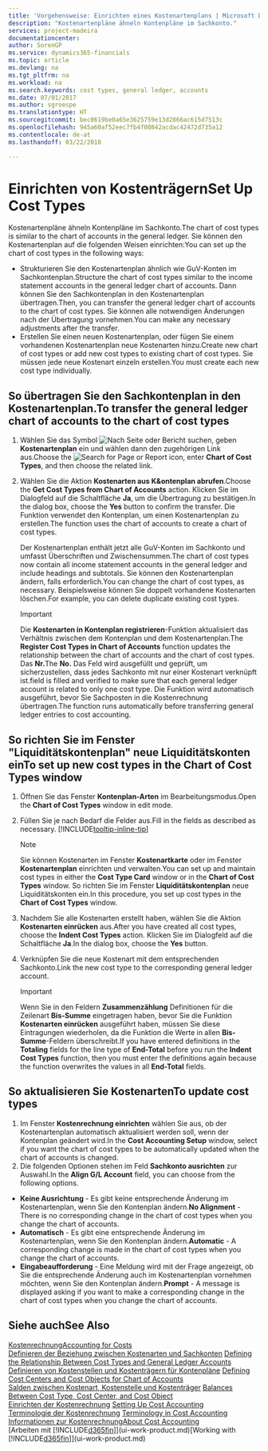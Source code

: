 ```yaml
---
title: 'Vorgehensweise: Einrichten eines Kostenartenplans | Microsoft Docs'
description: "Kostenartenpläne ähneln Kontenpläne im Sachkonto."
services: project-madeira
documentationcenter: 
author: SorenGP
ms.service: dynamics365-financials
ms.topic: article
ms.devlang: na
ms.tgt_pltfrm: na
ms.workload: na
ms.search.keywords: cost types, general ledger, accounts
ms.date: 07/01/2017
ms.author: sgroespe
ms.translationtype: HT
ms.sourcegitcommit: bec0619be0a65e3625759e13d2866ac615d7513c
ms.openlocfilehash: 945a60af52eec7fb4f00842acdac42472d735a12
ms.contentlocale: de-at
ms.lasthandoff: 03/22/2018

---
```

# <a name="set-up-cost-types"></a><span data-ttu-id="cadef-103">Einrichten von Kostenträgern</span><span class="sxs-lookup"><span data-stu-id="cadef-103">Set Up Cost Types</span></span>
<span data-ttu-id="cadef-104">Kostenartenpläne ähneln Kontenpläne im Sachkonto.</span><span class="sxs-lookup"><span data-stu-id="cadef-104">The chart of cost types is similar to the chart of accounts in the general ledger.</span></span> <span data-ttu-id="cadef-105">Sie können den Kostenartenplan auf die folgenden Weisen einrichten:</span><span class="sxs-lookup"><span data-stu-id="cadef-105">You can set up the chart of cost types in the following ways:</span></span>  

-   <span data-ttu-id="cadef-106">Strukturieren Sie den Kostenartenplan ähnlich wie GuV-Konten im Sachkontenplan.</span><span class="sxs-lookup"><span data-stu-id="cadef-106">Structure the chart of cost types similar to the income statement accounts in the general ledger chart of accounts.</span></span> <span data-ttu-id="cadef-107">Dann können Sie den Sachkontenplan in den Kostenartenplan übertragen.</span><span class="sxs-lookup"><span data-stu-id="cadef-107">Then, you can transfer the general ledger chart of accounts to the chart of cost types.</span></span> <span data-ttu-id="cadef-108">Sie können alle notwendigen Änderungen nach der Übertragung vornehmen.</span><span class="sxs-lookup"><span data-stu-id="cadef-108">You can make any necessary adjustments after the transfer.</span></span>  
-   <span data-ttu-id="cadef-109">Erstellen Sie einen neuen Kostenartenplan, oder fügen Sie einem vorhandenen Kostenartenplan neue Kostenarten hinzu.</span><span class="sxs-lookup"><span data-stu-id="cadef-109">Create new chart of cost types or add new cost types to existing chart of cost types.</span></span> <span data-ttu-id="cadef-110">Sie müssen jede neue Kostenart einzeln erstellen.</span><span class="sxs-lookup"><span data-stu-id="cadef-110">You must create each new cost type individually.</span></span>  

## <a name="to-transfer-the-general-ledger-chart-of-accounts-to-the-chart-of-cost-types"></a><span data-ttu-id="cadef-111">So übertragen Sie den Sachkontenplan in den Kostenartenplan.</span><span class="sxs-lookup"><span data-stu-id="cadef-111">To transfer the general ledger chart of accounts to the chart of cost types</span></span>  
1.  <span data-ttu-id="cadef-112">Wählen Sie das Symbol ![Nach Seite oder Bericht suchen](media/ui-search/search_small.png "Symbol Nach Seite oder Bericht suchen"), geben **Kostenartenplan** ein und wählen dann den zugehörigen Link aus.</span><span class="sxs-lookup"><span data-stu-id="cadef-112">Choose the ![Search for Page or Report](media/ui-search/search_small.png "Search for Page or Report icon") icon, enter **Chart of Cost Types**, and then choose the related link.</span></span>  
2.  <span data-ttu-id="cadef-113">Wählen Sie die Aktion **Kostenarten aus K&ontenplan abrufen**.</span><span class="sxs-lookup"><span data-stu-id="cadef-113">Choose the **Get Cost Types from Chart of Accounts** action.</span></span> <span data-ttu-id="cadef-114">Klicken Sie im Dialogfeld auf die Schaltfläche **Ja**, um die Übertragung zu bestätigen.</span><span class="sxs-lookup"><span data-stu-id="cadef-114">In the dialog box, choose the **Yes** button to confirm the transfer.</span></span> <span data-ttu-id="cadef-115">Die Funktion verwendet den Kontenplan, um einen Kostenartenplan zu erstellen.</span><span class="sxs-lookup"><span data-stu-id="cadef-115">The function uses the chart of accounts to create a chart of cost types.</span></span>  

    <span data-ttu-id="cadef-116">Der Kostenartenplan enthält jetzt alle GuV-Konten im Sachkonto und umfasst Überschriften und Zwischensummen.</span><span class="sxs-lookup"><span data-stu-id="cadef-116">The chart of cost types now contain all income statement accounts in the general ledger and include headings and subtotals.</span></span> <span data-ttu-id="cadef-117">Sie können den Kostenartenplan ändern, falls erforderlich.</span><span class="sxs-lookup"><span data-stu-id="cadef-117">You can change the chart of cost types, as necessary.</span></span> <span data-ttu-id="cadef-118">Beispielsweise können Sie doppelt vorhandene Kostenarten löschen.</span><span class="sxs-lookup"><span data-stu-id="cadef-118">For example, you can delete duplicate existing cost types.</span></span>  

    > [!IMPORTANT]  
    >  <span data-ttu-id="cadef-119">Die **Kostenarten in Kontenplan registrieren**-Funktion aktualisiert das Verhältnis zwischen dem Kontenplan und dem Kostenartenplan.</span><span class="sxs-lookup"><span data-stu-id="cadef-119">The **Register Cost Types in Chart of Accounts** function updates the relationship between the chart of accounts and the chart of cost types.</span></span> <span data-ttu-id="cadef-120">Das **Nr.**</span><span class="sxs-lookup"><span data-stu-id="cadef-120">The **No.**</span></span> <span data-ttu-id="cadef-121">Das Feld  wird ausgefüllt und geprüft, um sicherzustellen, dass jedes Sachkonto mit nur einer Kostenart verknüpft ist.</span><span class="sxs-lookup"><span data-stu-id="cadef-121">field is filled and verified to make sure that each general ledger account is related to only one cost type.</span></span> <span data-ttu-id="cadef-122">Die Funktion wird automatisch ausgeführt, bevor Sie Sachposten in die Kostenrechnung übertragen.</span><span class="sxs-lookup"><span data-stu-id="cadef-122">The function runs automatically before transferring general ledger entries to cost accounting.</span></span>  

## <a name="to-set-up-new-cost-types-in-the-chart-of-cost-types-window"></a><span data-ttu-id="cadef-123">So richten Sie im Fenster "Liquiditätskontenplan" neue Liquiditätskonten ein</span><span class="sxs-lookup"><span data-stu-id="cadef-123">To set up new cost types in the Chart of Cost Types window</span></span>  
1.  <span data-ttu-id="cadef-124">Öffnen Sie das Fenster **Kontenplan-Arten** im Bearbeitungsmodus.</span><span class="sxs-lookup"><span data-stu-id="cadef-124">Open the **Chart of Cost Types** window in edit mode.</span></span>  
2.  <span data-ttu-id="cadef-125">Füllen Sie je nach Bedarf die Felder aus.</span><span class="sxs-lookup"><span data-stu-id="cadef-125">Fill in the fields as described as necessary.</span></span> [!INCLUDE[tooltip-inline-tip](includes/tooltip-inline-tip_md.md)]

    > [!NOTE]  
    >  <span data-ttu-id="cadef-126">Sie können Kostenarten im Fenster **Kostenartkarte** oder im Fenster **Kostenartenplan** einrichten und verwalten.</span><span class="sxs-lookup"><span data-stu-id="cadef-126">You can set up and maintain cost types in either the **Cost Type Card** window or in the **Chart of Cost Types** window.</span></span> <span data-ttu-id="cadef-127">So richten Sie im Fenster **Liquiditätskontenplan** neue Liquiditätskonten ein.</span><span class="sxs-lookup"><span data-stu-id="cadef-127">In this procedure, you set up cost types in the **Chart of Cost Types** window.</span></span>

3.  <span data-ttu-id="cadef-128">Nachdem Sie alle Kostenarten erstellt haben, wählen Sie die Aktion **Kostenarten einrücken** aus.</span><span class="sxs-lookup"><span data-stu-id="cadef-128">After you have created all cost types, choose the **Indent Cost Types** action.</span></span> <span data-ttu-id="cadef-129">Klicken Sie im Dialogfeld auf die Schaltfläche **Ja**.</span><span class="sxs-lookup"><span data-stu-id="cadef-129">In the dialog box, choose the **Yes** button.</span></span>  
4.  <span data-ttu-id="cadef-130">Verknüpfen Sie die neue Kostenart mit dem entsprechenden Sachkonto.</span><span class="sxs-lookup"><span data-stu-id="cadef-130">Link the new cost type to the corresponding general ledger account.</span></span>  

    > [!IMPORTANT]  
    >  <span data-ttu-id="cadef-131">Wenn Sie in den Feldern **Zusammenzählung** Definitionen für die Zeilenart **Bis-Summe** eingetragen haben, bevor Sie die Funktion **Kostenarten einrücken** ausgeführt haben, müssen Sie diese Eintragungen wiederholen, da die Funktion die Werte in allen **Bis-Summe**-Feldern überschreibt.</span><span class="sxs-lookup"><span data-stu-id="cadef-131">If you have entered definitions in the **Totaling** fields for the line type of **End-Total** before you run the **Indent Cost Types** function, then you must enter the definitions again because the function overwrites the values in all **End-Total** fields.</span></span>  

## <a name="to-update-cost-types"></a><span data-ttu-id="cadef-132">So aktualisieren Sie Kostenarten</span><span class="sxs-lookup"><span data-stu-id="cadef-132">To update cost types</span></span>  
1.  <span data-ttu-id="cadef-133">Im Fenster **Kostenrechnung einrichten**  wählen Sie aus, ob der Kostenartenplan automatisch aktualisiert werden soll, wenn der Kontenplan geändert wird.</span><span class="sxs-lookup"><span data-stu-id="cadef-133">In the **Cost Accounting Setup** window, select if you want the chart of cost types to be automatically updated when the chart of accounts is changed.</span></span>  
2.  <span data-ttu-id="cadef-134">Die folgenden Optionen stehen im Feld **Sachkonto ausrichten** zur Auswahl.</span><span class="sxs-lookup"><span data-stu-id="cadef-134">In the **Align G/L Account** field, you can choose from the following options.</span></span>  

- <span data-ttu-id="cadef-135">**Keine Ausrichtung** - Es gibt keine entsprechende Änderung im Kostenartenplan, wenn Sie den Kontenplan ändern.</span><span class="sxs-lookup"><span data-stu-id="cadef-135">**No Alignment** - There is no corresponding change in the chart of cost types when you change the chart of accounts.</span></span>  
- <span data-ttu-id="cadef-136">**Automatisch** - Es gibt eine entsprechende Änderung im Kostenartenplan, wenn Sie den Kontenplan ändern.</span><span class="sxs-lookup"><span data-stu-id="cadef-136">**Automatic** - A corresponding change is made in the chart of cost types when you change the chart of accounts.</span></span>  
- <span data-ttu-id="cadef-137">**Eingabeaufforderung** - Eine Meldung wird mit der Frage angezeigt, ob Sie die entsprechende Änderung auch im Kostenartenplan vornehmen möchten, wenn Sie den Kontenplan ändern.</span><span class="sxs-lookup"><span data-stu-id="cadef-137">**Prompt** - A message is displayed asking if you want to make a corresponding change in the chart of cost types when you change the chart of accounts.</span></span>  

## <a name="see-also"></a><span data-ttu-id="cadef-138">Siehe auch</span><span class="sxs-lookup"><span data-stu-id="cadef-138">See Also</span></span>  
[<span data-ttu-id="cadef-139">Kostenrechnung</span><span class="sxs-lookup"><span data-stu-id="cadef-139">Accounting for Costs</span></span>](finance-manage-cost-accounting.md)  
<span data-ttu-id="cadef-140">[Definieren der Beziehung zwischen Kostenarten und Sachkonten](finance-defining-the-relationship-between-cost-types-and-general-ledger-accounts.md) </span><span class="sxs-lookup"><span data-stu-id="cadef-140">[Defining the Relationship Between Cost Types and General Ledger Accounts](finance-defining-the-relationship-between-cost-types-and-general-ledger-accounts.md) </span></span>  
<span data-ttu-id="cadef-141">[Definieren von Kostenstellen und Kostenträgern für Kontenpläne](finance-defining-cost-centers-and-cost-objects-for-chart-of-accounts.md) </span><span class="sxs-lookup"><span data-stu-id="cadef-141">[Defining Cost Centers and Cost Objects for Chart of Accounts](finance-defining-cost-centers-and-cost-objects-for-chart-of-accounts.md) </span></span>  
<span data-ttu-id="cadef-142">[Salden zwischen Kostenart, Kostenstelle und Kostenträger](finance-balances-between-cost-type-cost-center-and-cost-object.md) </span><span class="sxs-lookup"><span data-stu-id="cadef-142">[Balances Between Cost Type, Cost Center, and Cost Object](finance-balances-between-cost-type-cost-center-and-cost-object.md) </span></span>  
<span data-ttu-id="cadef-143">[Einrichten der Kostenrechnung](finance-set-up-cost-accounting.md) </span><span class="sxs-lookup"><span data-stu-id="cadef-143">[Setting Up Cost Accounting](finance-set-up-cost-accounting.md) </span></span>  
<span data-ttu-id="cadef-144">[Terminologie der Kostenrechnung](finance-terminology-in-cost-accounting.md) </span><span class="sxs-lookup"><span data-stu-id="cadef-144">[Terminology in Cost Accounting](finance-terminology-in-cost-accounting.md) </span></span>  
[<span data-ttu-id="cadef-145">Informationen zur Kostenrechnung</span><span class="sxs-lookup"><span data-stu-id="cadef-145">About Cost Accounting</span></span>](finance-about-cost-accounting.md)  
<span data-ttu-id="cadef-146">[Arbeiten mit [!INCLUDE[d365fin](includes/d365fin_md.md)]](ui-work-product.md)</span><span class="sxs-lookup"><span data-stu-id="cadef-146">[Working with [!INCLUDE[d365fin](includes/d365fin_md.md)]](ui-work-product.md)</span></span>


